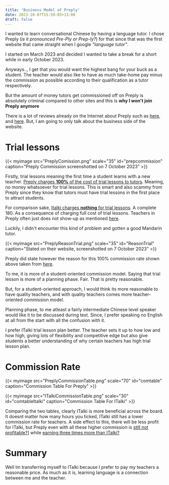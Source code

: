 ```yaml
---
title: 'Business Model of Preply'
date: 2023-10-07T15:59:03+13:00
draft: false
---
```


I wanted to learn conversational Chinese by having a language tutor. I chose Preply (*is it pronounced Pre-Ply or Prep-ly?*) for that since that was the first website that came straight when I google *"language tutor"*. 

I started on March 2023 and decided I wanted to take a break for a short while in early October 2023.

Anyways.., I get that you would want the highest bang for your buck as a student. The teacher would also like to have as much take-home pay minus the commission as possible according to their qualification as a tutor respectively. 

But the amount of money tutors get commissioned off on Preply is absolutely criminal compared to other sites and this is **why I won't join Preply anymore**

There is a lot of reviews already on the Internet about Preply such as [here](https://happilyevertravels.com/preply-vs-italki/), and [here](https://academichelp.net/language-learning-websites/preply-review.html). But, I am going to only talk about the business side of the website. 

# Trial lessons 

{{< myimage src="PreplyComission.png" scale="35" id="prepcommission" caption="Preply Commission screenshotted on 7 October 2023" >}}


Firstly, trial lessons meaning the first time a student learns with a new teacher. [Preply charges **100%** of the cost of trial lessons to tutors](https://help.preply.com/en/articles/4171348-when-and-how-will-i-get-paid-for-lessons). Meaning, no money whatsoever for trial lessons. This is smart and also scammy from Preply since they know that tutors must have trial lessons in the first place to attract students. 

For comparison sake, [Italki charges **nothing** for trial lessons](https://support.italki.com/hc/en-us/articles/206352068-How-does-italki-charge-a-commission-#:~:text=When%20a%20lesson%20or%20package,the%20teacher%27s%20listed%20lesson%20price.). A complete 180. As a consequence of charging full cost of trial lessons. Teachers in Preply often just does not show-up as mentioned [here](https://happilyevertravels.com/preply-vs-italki/). 

Luckily, I didn't encounter this kind of problem and gotten a good Mandarin tutor.

{{< myimage src="PreplyReasonTrial.png" scale="35" id="ReasonTrial" caption="Stated on their website, screenshotted on 7 October 2023" >}}

Preply did state however the reason for this 100% commission rate shown above taken from [here](https://help.preply.com/en/articles/4171383-preply-commission-model). 

To me, it is more of a student-oriented commission model. Saying that trial lesson is more of a planning phase. Fair. That is pretty reasonable. 

But, for a student-oriented approach, I would think its more reasonable to have quality teachers, and with quality teachers comes more teacher-oriented commission model.

Planning phase, to me atleast a fairly intermediate Chinese level speaker would like it to be discussed during text. Since, I prefer speaking no English at all from the start with all the confusion with it. 

I prefer ITalki trial lesson plan better. The teacher sets it up to how low and how high, giving lots of flexibility and competitive edge but also give students a better understanding of why certain teachers has high trial lesson plan. 

# Commission Rate

{{< myimage src="PreplyCommissionTable.png" scale="70" id="comtable" caption="Commission Table For Preply" >}}

{{< myimage src="ITalkiCommissionTable.png" scale="30" id="comtableItalki" caption="Commission Table For ITalki" >}}

Comparing the two tables, clearly ITalki is more beneficial across the board. It doesnt matter how many hours you ticked, ITalki still has a lower commission rate for teachers. A side effect to this, there will be less profit for ITalki, but Preply even with all these higher commission is [still not profitable?](https://www.cnbc.com/2023/07/19/ukrainian-founded-preply-bags-70-million-for-ai-assisted-language-app.html#)] while [earning three times more than ITalki?](https://growjo.com/company/italki)


# Summary

Well Im transferring myself to ITalki because I prefer to pay my teachers a reasonable price. As much as it is, learning language is a connection between me and the teacher.   





